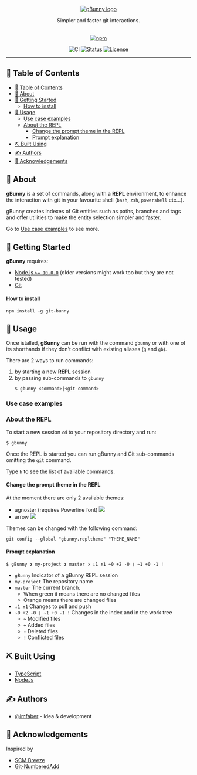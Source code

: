 <p align="center">
  <a href="" rel="noopener">
 <img src="https://i.imgur.com/3T0TAZW.png" alt="gBunny logo"></a>
</p>

<p align="center"> Simpler and faster git interactions.
    <br>
    <br>
</p>

<div align="center">

<a href="https://www.npmjs.com/package/vue-tasty-burgers" target="_brlak">
  <img alt="npm" src="https://img.shields.io/npm/v/git-bunny">
</a>

![CI](https://github.com/imfaber/git-bunny/workflows/CI/badge.svg)
[![Status](https://img.shields.io/badge/status-active-success.svg)]()
[![License](https://img.shields.io/badge/license-MIT-blue.svg)](/LICENSE)

</div>

---



## 📝 Table of Contents

- [📝 Table of Contents](#%f0%9f%93%9d-table-of-contents)
- [🧐 About <a name = "about"></a>](#%f0%9f%a7%90-about)
- [🏁 Getting Started <a name = "getting_started"></a>](#%f0%9f%8f%81-getting-started)
    - [How to install](#how-to-install)
- [🎈 Usage <a name="usage"></a>](#%f0%9f%8e%88-usage)
  - [Use case examples <a name="use-case-examples"></a>](#use-case-examples)
  - [About the REPL](#about-the-repl)
    - [Change the prompt theme in the REPL](#change-the-prompt-theme-in-the-repl)
    - [Prompt explanation](#prompt-explanation)
- [⛏️ Built Using <a name = "built_using"></a>](#%e2%9b%8f%ef%b8%8f-built-using)
- [✍️ Authors <a name = "authors"></a>](#%e2%9c%8d%ef%b8%8f-authors)
- [🎉 Acknowledgements <a name = "acknowledgements"></a>](#%f0%9f%8e%89-acknowledgements)

## 🧐 About <a name = "about"></a>

<p> <strong>gBunny</strong> is a set of commands, along with a <strong>REPL</strong> environment, to enhance the interaction with git in your favourite shell (<code>bash</code>, <code>zsh</code>, <code>powershell</code> etc...).
    <br>
</p>

<p>gBunny creates indexes of Git entities such as paths, branches and tags and offer utilities to make the entity selection simpler and faster.
</p>

<p>Go to <a href="#use-case-examples">Use case examples</a> to see more.
</p>

## 🏁 Getting Started <a name = "getting_started"></a>

<strong>gBunny</strong> requires:
<ul>
  <li><a href="https://nodejs.org/en/" target="_blank">Node.js <code>>= 10.0.0</code></a> (older versions might work too but they are not tested)</li>
  <li><a href="https://git-scm.com/" target="_blank">Git</a></li>
</ul>

#### How to install

```
npm install -g git-bunny
```

## 🎈 Usage <a name="usage"></a>

Once istalled, <strong>gBunny</strong> can be run with the command <code>gbunny</code> or with one of its shorthands if they don't conflict with existing aliases (<code>g</code> and <code>gb</code>).

There are 2 ways to run commands:
1) by starting a new <strong>REPL</strong> session
2) by passing sub-commands to <code>gbunny</code>
   ```
   $ gbunny <command>|<git-command>
   ```

### Use case examples <a name="use-case-examples"></a>

### About the REPL

To start a new session <code>cd</code> to your repository directory and run:
```
$ gbunny
```

Once the REPL is started you can run gBunny and Git sub-commands omitting the <code>git</code> command.

Type <code>h</code> to see the list of available commands.

#### Change the prompt theme in the REPL

At the moment there are only 2 available themes:

- agnoster (requires Powerline font)
  <img src="https://i.imgur.com/FD2FHnC.png">
- arrow
  <img src="https://i.imgur.com/b44u4cC.png">

Themes can be changed with the following command:
```
git config --global "gbunny.repltheme" "THEME_NAME"
```

#### Prompt explanation

```
$ gBunny ❯ my-project ❯ master ❯ ↓1 ↑1 ~0 +2 -0 ❘ ~1 +0 -1 !
```

- <code>gBunny</code> Indicator of a gBunny REPL session
- <code>my-project</code> The repository name
- <code>master</code> The current branch.
  - When green it means there are no changed files
  - Orange means there are changed files
- <code>↓1 ↑1</code> Changes to pull and push
- <code>~0 +2 -0 ❘ ~1 +0 -1 !</code> Changes in the index and in the work tree
  - <code>~</code> Modified files
  - <code>+</code> Added files
  - <code>-</code> Deleted files
  - <code>!</code> Conflicted files


## ⛏️ Built Using <a name = "built_using"></a>

- [TypeScript](https://www.typescriptlang.org/)
- [NodeJs](https://nodejs.org/en/)

## ✍️ Authors <a name = "authors"></a>

- [@imfaber](https://github.com/kylelobo) - Idea & development

## 🎉 Acknowledgements <a name = "acknowledgements"></a>

Inspired by
 - [SCM Breeze](https://github.com/scmbreeze/scm_breeze)
 - [Git-NumberedAdd](https://github.com/itenium-be/Git-NumberedAdd)
